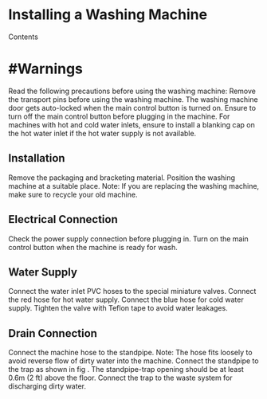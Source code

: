 # Installing a Washing Machine
Contents
# #Warnings
Read the following precautions before using the washing machine:
Remove the transport pins before using the washing machine.
The washing machine door gets auto-locked when the main control button is turned on. Ensure to turn off the main control button before plugging in the machine. 
For machines with hot and cold water inlets,  ensure to install a blanking cap on the hot water inlet if the hot water supply is not available.

## Installation 
Remove the packaging and bracketing material.
Position the washing machine at a suitable place.
Note: If you are replacing the washing machine, make sure to recycle your old machine.
## Electrical Connection
Check the power supply connection before plugging in.
Turn on the main control button when the machine is ready for wash.
## Water Supply
Connect the water inlet PVC hoses to the special miniature valves.
Connect the red hose for hot water supply.
Connect the blue hose for cold water supply.
Tighten the valve with Teflon tape to avoid water leakages.
## Drain Connection
Connect the machine hose to the standpipe.
Note: The hose fits loosely  to avoid reverse flow of dirty water into the machine.
Connect the standpipe to the trap as shown in fig .
The standpipe-trap opening should be at least 0.6m (2 ft) above the floor.
Connect  the trap to the waste system for discharging dirty water. 

